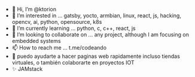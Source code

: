 - 👋 Hi, I’m @ktorion
- 👀 I’m interested in ... gatsby, yocto, armbian, linux, react, js, hacking, opencv, ai, python, opensource, k8s
- 🌱 I’m currently learning ... python, c, c++, react, js
- 💞️ I’m looking to collaborate on ... any project, although I am focusing on embedded systems
- 📫 How to reach me ... t.me/codeando
- 👋 puedo ayudarte a hacer paginas web rapidamente incluso tiendas virtuales, o también colaborarte en proyectos IOT 
- ✨ JAMstack

<!---
ktorion/ktorion is a ✨ special ✨ repository because its `README.md` (this file) appears on your GitHub profile.
You can click the Preview link to take a look at your changes.
--->
